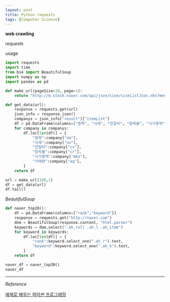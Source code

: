 ```yaml
---
layout: post
title: Python requests
tags: [Computer Science]
---
```

**web crawling**

*requests*

usage

```python
import requests
import time
from bs4 import BeautifulSoup
import numpy as np
import pandas as pd

def make_url(pageSize=10, page=1):
    return "http://m.stock.naver.com/api/json/sise/siseListJson.nhn?menu=market_sum&sosok=0&pageSize=" + str(pageSize) + "&page=" + str(page)

def get_data(url):
    response = requests.get(url)
    json_info = response.json()
    companys = json_info["result"]["itemList"]
    df = pd.DataFrame(columns=["종목", "시세", "전일비", "등락율", "시가총액", "거래량"])
    for company in companys:
        df.loc[len(df)] = {
            "종목":company["nm"],
            "시세":company["nv"],
            "전일비":company["cv"],
            "등락율":company["cr"],
            "시가총액":company["mks"],
            "거래량":company["aq"],
        }
    return df
```
```python
url = make_url(100,1)
df = get_data(url)
df.tail()
```

*BeautifulSoup*

```python
def naver_top20():
    df = pd.DataFrame(columns=["rank","keyword"])
    response = requests.get("http://naver.com")
    dom = BeautifulSoup(response.content, "html.parser")
    keywords = dom.select(".ah_roll .ah_l .ah_item")
    for keyword in keywords:
        df.loc[len(df)] = {
            "rank":keyword.select_one(".ah_r").text,
            "keyword":keyword.select_one(".ah_k").text,
        }
    return df
```
```python
naver_df = naver_top20()
naver_df
```



***
*Reference*

[예제로 배우는 파이썬 프로그래밍](http://pythonstudy.xyz/python/article/403-%ED%8C%8C%EC%9D%B4%EC%8D%AC-Web-Scraping)
